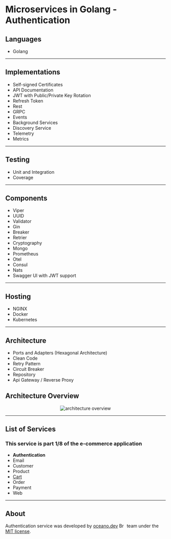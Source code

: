 # **Microservices in Golang - Authentication**

## Languages

- Golang

---

## Implementations

- Self-signed Certificates
- API Documentation
- JWT with Public/Private Key Rotation
- Refresh Token
- Rest
- GRPC
- Events
- Background Services
- Discovery Service
- Telemetry
- Metrics  

---

## Testing

- Unit and Integration
- Coverage

---

## Components

- Viper
- UUID  
- Validator  
- Gin
- Breaker
- Retrier
- Cryptography
- Mongo
- Prometheus
- Otel
- Consul
- Nats
- Swagger UI with JWT support

---

## Hosting

- NGINX
- Docker
- Kubernetes

---

## Architecture

- Ports and Adapters (Hexagonal Architecture)
- Clean Code
- Retry Pattern
- Circuit Breaker
- Repository
- Api Gateway / Reverse Proxy

###

## Architecture Overview

<p align="center">
    <img alt="architecture overview" src="https://github.com/JohnSalazar/microservices-go-authentication/assets/16736914/c4c0aac9-8e2c-4d69-993e-fe72218ee75d" />
</p>

---

## List of Services

### This service is part 1/8 of the e-commerce application

- **Authentication**
- Email
- Customer
- Product
- [Cart](https://github.com/JohnSalazar/microservices-go-cart)
- Order
- Payment
- Web

---

## About

Authentication service was developed by [oceano.dev](https://oceano.dev/) <img alt="Brasil" src="https://github.com/JohnSalazar/microservices-go-authentication/assets/16736914/3ecb04fb-b2ce-4e8b-b492-99c5c5c4b317" width="20" height="14" /> team under the [MIT license](LICENSE).
